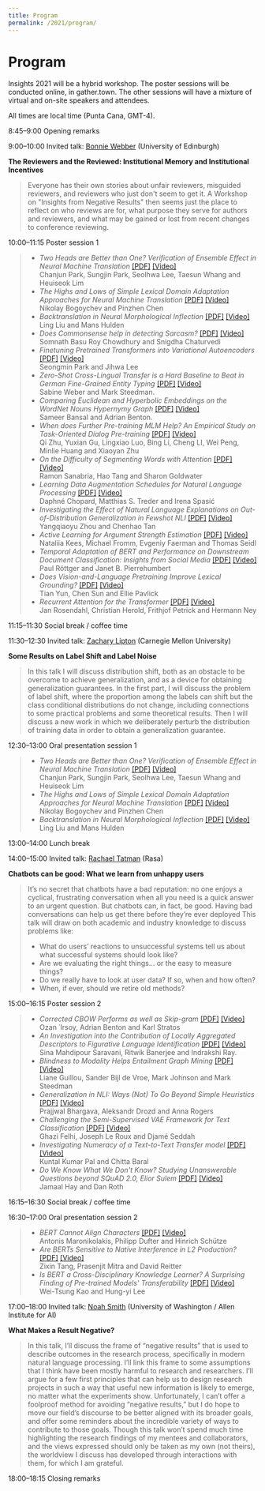 ```yaml
---
title: Program
permalink: /2021/program/
---
```


# <span class="time">Program</span>

Insights 2021 will be a hybrid workshop. The poster sessions will be conducted online, in gather.town. The other sessions will have a mixture of virtual and on-site speakers and attendees.

All times are local time (Punta Cana, GMT-4).

<span class="time">8:45–9:00</span> Opening remarks

<span class="time">9:00–10:00</span> Invited talk: [Bonnie Webber](https://homepages.inf.ed.ac.uk/bonnie/) (University of Edinburgh)

**The Reviewers and the Reviewed: Institutional Memory and Institutional Incentives**
> Everyone has their own stories about unfair reviewers, misguided reviewers,  and reviewers who just don't seem to get it. A Workshop on "Insights from  Negative Results" then seems just the place to reflect on who reviews are for, what purpose they serve for authors and reviewers, and what may be gained or lost from recent changes to conference reviewing.

 
<span class="time">10:00–11:15</span> Poster session 1
> - *Two Heads are Better than One? Verification of Ensemble Effect in Neural Machine Translation* [[PDF]](https://aclanthology.org/2021.insights-1.4/) [[Video]](https://underline.io/events/192/sessions/7857/lecture/39449-two-heads-are-better-than-onequestion-verification-of-ensemble-effect-in-neural-machine-translation) <br/> Chanjun Park, Sungjin Park, Seolhwa Lee, Taesun Whang and Heuiseok Lim
> - *The Highs and Lows of Simple Lexical Domain Adaptation Approaches for Neural Machine Translation* [[PDF]](https://aclanthology.org/2021.insights-1.12/) [[Video]](https://underline.io/events/192/sessions/7857/lecture/39457-the-highs-and-lows-of-simple-lexical-domain-adaptation-approaches-for-neural-machine-translation) <br/> Nikolay Bogoychev and Pinzhen Chen
> - *Backtranslation in Neural Morphological Inflection* [[PDF]](https://aclanthology.org/2021.insights-1.13/) [[Video]](https://underline.io/events/192/sessions/7857/lecture/39458-backtranslation-in-neural-morphological-inflection) <br/> Ling Liu and Mans Hulden 
> - *Does Commonsense help in detecting Sarcasm?* [[PDF]](https://aclanthology.org/2021.insights-1.2/) [[Video]](https://underline.io/events/192/sessions/7857/lecture/39447-does-commonsense-help-in-detecting-sarcasmquestion) <br/> Somnath Basu Roy Chowdhury and Snigdha Chaturvedi
> - *Finetuning Pretrained Transformers into Variational Autoencoders* [[PDF]](https://aclanthology.org/2021.insights-1.5/) [[Video]](https://underline.io/events/192/sessions/7857/lecture/39450-finetuning-pretrained-transformers-into-variational-autoencoders) <br/> Seongmin Park and Jihwa Lee 
> - *Zero-Shot Cross-Lingual Transfer is a Hard Baseline to Beat in German Fine-Grained Entity Typing* [[PDF]](https://aclanthology.org/2021.insights-1.7/) [[Video]](https://underline.io/events/192/sessions/7857/lecture/39452-zero-shot-cross-lingual-transfer-is-a-hard-baseline-to-beat-in-german-fine-grained-entity-typing) <br/> Sabine Weber and Mark Steedman.
> - *Comparing Euclidean and Hyperbolic Embeddings on the WordNet Nouns Hypernymy Graph* [[PDF]](https://aclanthology.org/2021.insights-1.8/) [[Video]](https://underline.io/events/192/sessions/7857/lecture/39453-comparing-euclidean-and-hyperbolic-embeddings-on-the-wordnet-nouns-hypernymy-graph) <br/> Sameer Bansal and Adrian Benton.
> - *When does Further Pre-training MLM Help? An Empirical Study on Task-Oriented Dialog Pre-training* [[PDF]](https://aclanthology.org/2021.insights-1.9/) [[Video]](https://underline.io/events/192/sessions/7857/lecture/39454-when-does-further-pre-training-mlm-helpquestion-an-empirical-study-on-task-oriented-dialog-pre-training) <br/> Qi Zhu, Yuxian Gu, Lingxiao Luo, Bing Li, Cheng LI, Wei Peng, Minlie Huang and Xiaoyan Zhu
> - *On the Difficulty of Segmenting Words with Attention* [[PDF]](https://aclanthology.org/2021.insights-1.11/) [[Video]](https://underline.io/events/192/sessions/7857/lecture/39456-on-the-difficulty-of-segmenting-words-with-attention) <br/> Ramon Sanabria, Hao Tang and Sharon Goldwater 
> - *Learning Data Augmentation Schedules for Natural Language Processing* [[PDF]](https://aclanthology.org/2021.insights-1.14/) [[Video]](https://underline.io/events/192/sessions/7857/lecture/39459-learning-data-augmentation-schedules-for-natural-language-processing) <br/> Daphné Chopard, Matthias S. Treder and Irena Spasić 
> - *Investigating the Effect of Natural Language Explanations on Out-of-Distribution Generalization in Fewshot NLI* [[PDF]](https://aclanthology.org/2021.insights-1.17/) [[Video]](https://underline.io/events/192/sessions/7857/lecture/39462-investigating-the-effect-of-natural-language-explanations-on-out-of-distribution-generalization-in-few-shot-nli) <br/> Yangqiaoyu Zhou and Chenhao Tan 
> - *Active Learning for Argument Strength Estimation* [[PDF]](https://aclanthology.org/2021.insights-1.20/) [[Video]](https://underline.io/events/192/sessions/7857/lecture/39465-active-learning-for-argument-strength-estimation) <br/> Nataliia Kees, Michael Fromm, Evgeniy Faerman and Thomas Seidl
> - *Temporal Adaptation of BERT and Performance on Downstream Document Classification: Insights from Social Media* [[PDF]](https://aclanthology.org/2021.findings-emnlp.206/) [[Video]](https://underline.io/events/192/sessions/7857/lecture/40586-temporal-adaptation-of-bert-and-performance-on-downstream-document-classification-insights-from-social-media) <br/> Paul Röttger and Janet B. Pierrehumbert
> - *Does Vision-and-Language Pretraining Improve Lexical Grounding?* [[PDF]](https://aclanthology.org/2021.findings-emnlp.370/) [[Video]](https://underline.io/events/192/sessions/7857/lecture/40595-does-vision-and-language-pretraining-improve-lexical-groundingquestion) <br/> Tian Yun, Chen Sun and Ellie Pavlick
> - *Recurrent Attention for the Transformer* [[PDF]](https://aclanthology.org/2021.insights-1.10/) [[Video]](https://underline.io/events/192/sessions/7857/lecture/39455-recurrent-attention-for-the-transformer) <br/> Jan Rosendahl, Christian Herold, Frithjof Petrick and Hermann Ney




<span class="time">11:15–11:30</span> Social break / coffee time

<span class="time">11:30–12:30</span> Invited talk: [Zachary Lipton](http://zacklipton.com/) (Carnegie Mellon University)<br/>

**Some Results on Label Shift and Label Noise**
> In this talk I will discuss distribution shift, both as an obstacle to be overcome to achieve generalization, and as a device for obtaining generalization guarantees. In the first part, I will discuss the problem of label shift, where the proportion among the labels can shift but the class conditional distributions do not change, including connections to some practical problems and some theoretical results. Then I will discuss a new work in which we deliberately perturb the distribution of training data in order to obtain a generalization guarantee.

<span class="time">12:30–13:00</span> Oral presentation session 1
> - *Two Heads are Better than One? Verification of Ensemble Effect in Neural Machine Translation* [[PDF]](https://aclanthology.org/2021.insights-1.4/) [[Video]](https://underline.io/events/192/sessions/7857/lecture/39449-two-heads-are-better-than-onequestion-verification-of-ensemble-effect-in-neural-machine-translation) <br/> Chanjun Park, Sungjin Park, Seolhwa Lee, Taesun Whang and Heuiseok Lim 
> - *The Highs and Lows of Simple Lexical Domain Adaptation Approaches for Neural Machine Translation* [[PDF]](https://aclanthology.org/2021.insights-1.12/) [[Video]](https://underline.io/events/192/sessions/7857/lecture/39457-the-highs-and-lows-of-simple-lexical-domain-adaptation-approaches-for-neural-machine-translation) <br/> Nikolay Bogoychev and Pinzhen Chen 
> - *Backtranslation in Neural Morphological Inflection* [[PDF]](https://aclanthology.org/2021.insights-1.13/) [[Video]](https://underline.io/events/192/sessions/7857/lecture/39458-backtranslation-in-neural-morphological-inflection) <br/> Ling Liu and Mans Hulden 


<span class="time">13:00–14:00</span> Lunch break

<span class="time">14:00–15:00</span> Invited talk: [Rachael Tatman](http://www.rctatman.com/) (Rasa) <br/>

**Chatbots can be good: What we learn from unhappy users**
> It’s no secret that chatbots have a bad reputation: no one enjoys a cyclical, frustrating conversation when all you need is a quick answer to an urgent question. But chatbots can, in fact, be good. Having bad conversations can help us get there before they’re ever deployed
> This talk will draw on both academic and industry knowledge to discuss problems like:
>  - What do users’ reactions to unsuccessful systems tell us about what successful systems should look like?
>  - Are we evaluating the right things… or the easy to measure things?
>  - Do we really have to look at user data? If so, when and how often?
>  - When, if ever, should we retire old methods?
 
<span class="time">15:00–16:15</span> Poster session 2
> - *Corrected CBOW Performs as well as Skip-gram* [[PDF]](https://aclanthology.org/2021.insights-1.1/) [[Video]](https://underline.io/events/192/sessions/7857/lecture/39446-corrected-cbow-performs-as-well-as-skip-gram) <br/> Ozan ˙Irsoy, Adrian Benton and Karl Stratos
> - *An Investigation into the Contribution of Locally Aggregated Descriptors to Figurative Language Identification* [[PDF]](https://aclanthology.org/2021.insights-1.15/) [[Video]](https://underline.io/events/192/sessions/7857/lecture/39460-an-investigation-into-the-contribution-of-locally-aggregated-descriptors-to-figurative-language-identification) <br/> Sina Mahdipour Saravani, Ritwik Banerjee and Indrakshi Ray.
> - *Blindness to Modality Helps Entailment Graph Mining* [[PDF]](https://aclanthology.org/2021.insights-1.16/) [[Video]](https://underline.io/events/192/sessions/7857/lecture/39461-blindness-to-modality-helps-entailment-graph-mining) <br/> Liane Guillou, Sander Bijl de Vroe, Mark Johnson and Mark Steedman
> - *Generalization in NLI: Ways (Not) To Go Beyond Simple Heuristics* [[PDF]](https://aclanthology.org/2021.insights-1.18/) [[Video]](https://underline.io/events/192/sessions/7857/lecture/39463-generalization-in-nli-ways-(not)-to-go-beyond-simple-heuristics) <br/> Prajjwal Bhargava, Aleksandr Drozd and Anna Rogers
> - *Challenging the Semi-Supervised VAE Framework for Text Classification* [[PDF]](https://aclanthology.org/2021.insights-1.19/) [[Video]](https://underline.io/events/192/sessions/7857/lecture/39464-challenging-the-semi-supervised-vae-framework-for-text-classification) <br/> Ghazi Felhi, Joseph Le Roux and Djamé Seddah
> - *Investigating Numeracy of a Text-to-Text Transfer model* [[PDF]](https://aclanthology.org/2021.findings-emnlp.265/) [[Video]](https://underline.io/events/192/sessions/7857/lecture/40590-investigating-numeracy-of-a-text-to-text-transfer-model) <br/> Kuntal Kumar Pal and Chitta Baral
> - *Do We Know What We Don't Know? Studying Unanswerable Questions beyond SQuAD 2.0, Elior Sulem* [[PDF]](https://aclanthology.org/2021.findings-emnlp.385/) [[Video]](https://underline.io/events/192/sessions/7857/lecture/40594-do-we-know-what-we-don%E2%80%99t-knowquestion-studying-unanswerable-questions-beyond-squad-2.0) <br/> Jamaal Hay and Dan Roth

<span class="time">16:15–16:30</span> Social break / coffee time

<span class="time">16:30–17:00</span> Oral presentation session 2
> - *BERT Cannot Align Characters* [[PDF]](https://aclanthology.org/2021.insights-1.3/) [[Video]](https://underline.io/events/192/sessions/7857/lecture/39448-bert-cannot-align-characters) <br/> Antonis Maronikolakis, Philipp Dufter and Hinrich Schütze
> - *Are BERTs Sensitive to Native Interference in L2 Production?* [[PDF]](https://aclanthology.org/2021.insights-1.6/) [[Video]](https://underline.io/events/192/sessions/7857/lecture/39451-are-berts-sensitive-to-native-interference-in-l2-productionquestion) <br/> Zixin Tang, Prasenjit Mitra and David Reitter
> - *Is BERT a Cross-Disciplinary Knowledge Learner? A Surprising Finding of Pre-trained Models' Transferability* [[PDF]](https://aclanthology.org/2021.findings-emnlp.189/) [[Video]](https://underline.io/events/192/sessions/7857/lecture/40585-is-bert-a-cross-disciplinary-knowledge-learnerquestion-a-surprising-finding-of-pre-trained-models%E2%80%99-transferability) <br/> Wei-Tsung Kao and Hung-yi Lee

<span class="time">17:00–18:00</span> Invited talk: [Noah Smith](https://homes.cs.washington.edu/~nasmith/) (University of Washington / Allen Institute for AI) 

**What Makes a Result Negative?**
> In this talk, I’ll discuss the frame of “negative results” that is used to describe outcomes in the research process, specifically in modern natural language processing.  I’ll link this frame to some assumptions that I think have been mostly harmful to research and researchers.  I’ll argue for a few first principles that can help us to design research projects in such a way that useful new information is likely to emerge, no matter what the experiments show.  Unfortunately, I can’t offer a foolproof method for avoiding “negative results,” but I do hope to move our field’s discourse to be better aligned with its broader goals, and offer some reminders about the incredible variety of ways to contribute to those goals.  Though this talk won’t spend much time highlighting the research findings of my mentees and collaborators, and the views expressed should only be taken as my own (not theirs), the worldview I discuss has developed through interactions with them, for which I am grateful.
 
<span class="time">18:00–18:15</span> Closing remarks
